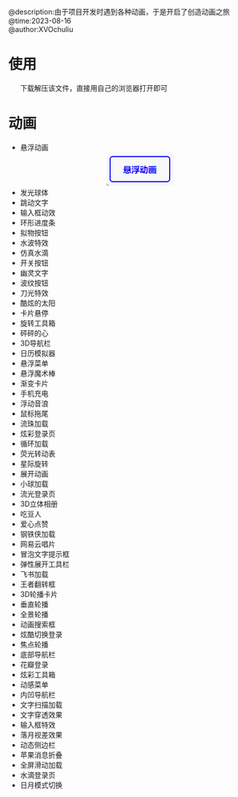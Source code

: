 @description:由于项目开发时遇到各种动画，于是开启了创造动画之旅  
@time:2023-08-16  
@author:XVOchuliu                                                                                                                                                                                                
# 使用  
&nbsp;&nbsp;&nbsp;&nbsp;&nbsp;&nbsp;下载解压该文件，直接用自己的浏览器打开即可
# 动画  
* 悬浮动画
  <div align=center><img src="https://github.com/XVOchuliu/CSS-animation/blob/master/%E5%B1%95%E7%A4%BA%E5%8A%A8%E7%94%BB/%E6%82%AC%E6%B5%AE%E5%8A%A8%E7%94%BB.gif"/></div>
* 发光球体
* 跳动文字
* 输入框动效
* 环形进度条
* 拟物按钮
* 水波特效
* 仿真水滴
* 开关按钮
* 幽灵文字
* 波纹按钮
* 刀光特效
* 酷炫的太阳
* 卡片悬停
* 旋转工具箱
* 砰砰的心
* 3D导航栏
* 日历模拟器
* 悬浮菜单
* 悬浮魔术棒
* 渐变卡片
* 手机充电
* 浮动音浪
* 鼠标拖尾
* 流珠加载
* 炫彩登录页
* 循环加载
* 荧光转动表
* 星际旋转
* 展开动画
* 小球加载
* 流光登录页
* 3D立体相册
* 吃豆人
* 爱心点赞
* 钢铁侠加载
* 网易云唱片
* 冒泡文字提示框
* 弹性展开工具栏
* 飞书加载
* 王者翻转框
* 3D轮播卡片
* 垂直轮播
* 全景轮播
* 动画搜索框
* 炫酷切换登录
* 焦点轮播
* 底部导航栏
* 花瓣登录
* 炫彩工具箱
* 动感菜单
* 内凹导航栏
* 文字扫描加载
* 文字穿透效果
* 输入框特效
* 落月视差效果
* 动态侧边栏
* 苹果消息折叠
* 全屏滑动加载
* 水滴登录页
* 日月模式切换
